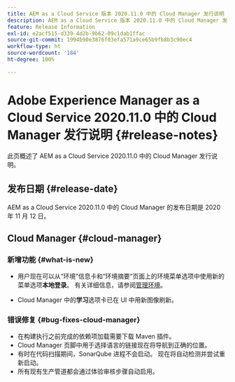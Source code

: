 ```yaml
---
title: AEM as a Cloud Service 版本 2020.11.0 中的 Cloud Manager 发行说明
description: AEM as a Cloud Service 版本 2020.11.0 中的 Cloud Manager 发行说明
feature: Release Information
exl-id: e2acf515-d339-4d2b-9b62-09c1dab1ffac
source-git-commit: 1994b90e3876f03efa571a9ce65b9fb8b3c90ec4
workflow-type: ht
source-wordcount: '184'
ht-degree: 100%

---
```


# Adobe Experience Manager as a Cloud Service 2020.11.0 中的 Cloud Manager 发行说明 {#release-notes}

此页概述了 AEM as a Cloud Service 2020.11.0 中的 Cloud Manager 发行说明。

## 发布日期 {#release-date}

AEM as a Cloud Service 2020.11.0 中的 Cloud Manager 的发布日期是 2020 年 11 月 12 日。

## Cloud Manager {#cloud-manager}

### 新增功能 {#what-is-new}

* 用户现在可以从“环境”信息卡和“环境摘要“页面上的环境菜单选项中使用新的菜单选项&#x200B;**本地登录**。
有关详细信息，请参阅[管理环境](/help/implementing/cloud-manager/manage-environments.md#login-locally)。

* Cloud Manager 中的&#x200B;**学习**&#x200B;选项卡已在 UI 中用新图像刷新。

### 错误修复 {#bug-fixes-cloud-manager}

* 在构建执行之前完成的依赖项加载需要下载 Maven 插件。
* Cloud Manager 页脚中用于选择语言的链接现在将导航到正确的位置。
* 有时在代码扫描期间，SonarQube 进程不会启动。 现在将自动检测并尝试重新启动。
* 所有现有生产管道都会通过体验审核步骤自动启用。
